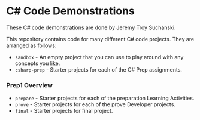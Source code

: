 # C# Code Demonstrations
These C# code demonstrations are done by Jeremy Troy Suchanski.

This repository contains code for many different C# code projects. They are arranged as follows:

* `sandbox` - An empty project that you can use to play around with any concepts you like.
* `csharp-prep` - Starter projects for each of the C# Prep assignments.
### __Prep1 Overview__
* `prepare` - Starter projects for each of the preparation Learning Activities.
* `prove` - Starter projects for each of the prove Developer projects.
* `final` - Starter projects for final project.
